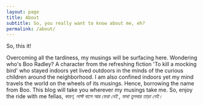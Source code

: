 ```yaml
---
layout: page
title: About
subtitle: So, you really want to know about me, eh?
permalink: /about/
---
```


So, this it!

Overcoming all the tardiness, my musings will be surfacing  here. Wondering who's Boo Radley? A character from the refreshing fiction 'To kill a mocking bird' who stayed indoors yet lived outdoors in the minds of the curious children around the neighborhood. I am also confined indoors yet my mind travels the world on the wheels of its musings. Hence, borrowing the name from Boo. This blog will take you wherever my musings take me. So, enjoy the ride with me fellas, *কারণ, লাস্ট বাসে আর ফেরা নেই , মাথা তুলবার তাড়া নেই।*
